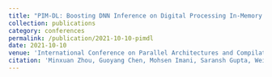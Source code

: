 ```yaml
---
title: "PIM-DL: Boosting DNN Inference on Digital Processing In-Memory Architectures via Data Layout Optimizations"
collection: publications
category: conferences
permalink: /publication/2021-10-10-pimdl
date: 2021-10-10
venue: 'International Conference on Parallel Architectures and Compilation Techniques (PACT)'
citation: 'Minxuan Zhou, Guoyang Chen, Mohsen Imani, Saransh Gupta, Weifeng Zhang, and Tajana Rosing, “PIM-DL: Boosting DNN Inference on Digital Processing In-Memory Architectures via Data Layout Optimizations”, International Conference on Parallel Architectures and Compilation Techniques (PACT), 2021'
---
```

